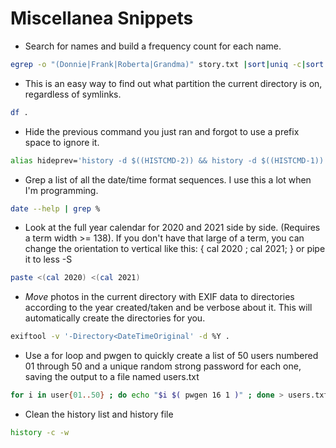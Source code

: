 # Miscellanea Snippets

+ Search for names and build a frequency count for each name.
```bash
egrep -o "(Donnie|Frank|Roberta|Grandma)" story.txt |sort|uniq -c|sort -nr 
```

+ This is an easy way to find out what partition the current directory is on, regardless of symlinks.
```bash
df . 
```

+ Hide the previous command you just ran and forgot to use a prefix space to ignore it.
```bash
alias hideprev='history -d $((HISTCMD-2)) && history -d $((HISTCMD-1))' 
```

+ Grep a list of all the date/time format sequences. I use this a lot when I'm programming.
```bash
date --help | grep % 
```

+ Look at the full year calendar for 2020 and 2021 side by side. (Requires a term width >= 138). If you don't have that large of a term, you can change the orientation to vertical like this: { cal 2020 ; cal 2021; } or pipe it to less -S
```bash
paste <(cal 2020) <(cal 2021) 
```

+ *Move* photos in the current directory with EXIF data to directories according to the year created/taken and be verbose about it. This will automatically create the directories for you.
```bash
exiftool -v '-Directory<DateTimeOriginal' -d %Y . 
```

+ Use a for loop and pwgen to quickly create a list of 50 users numbered 01 through 50 and a unique random strong password for each one, saving the output to a file named users.txt
```bash
for i in user{01..50} ; do echo "$i $( pwgen 16 1 )" ; done > users.txt
```

+ Clean the history list and history file
```bash
history -c -w
```
